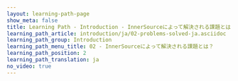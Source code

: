 ```yaml
---
layout: learning-path-page
show_meta: false
title: Learning Path - Introduction - InnerSourceによって解決される課題とは？
learning_path_article: introduction/ja/02-problems-solved-ja.asciidoc
learning_path_group: Introduction
learning_path_menu_title: 02 - InnerSourceによって解決される課題とは？
learning_path_position: 2
learning_path_translation: ja
no_video: true
---
```

<!--- This file autogenerated from https://github.com/InnerSourceCommons/InnerSourceLearningPath/blob/master/scripts/generate_learning_path_markdown.js -->